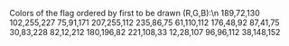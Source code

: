 Colors of the flag ordered by first to be drawn (R,G,B):\n
189,72,130
102,255,227
75,91,171
207,255,112
235,86,75
61,110,112
176,48,92
87,41,75
30,83,228
82,12,212
180,196,82
221,108,33
12,28,107
96,96,112
38,148,152
